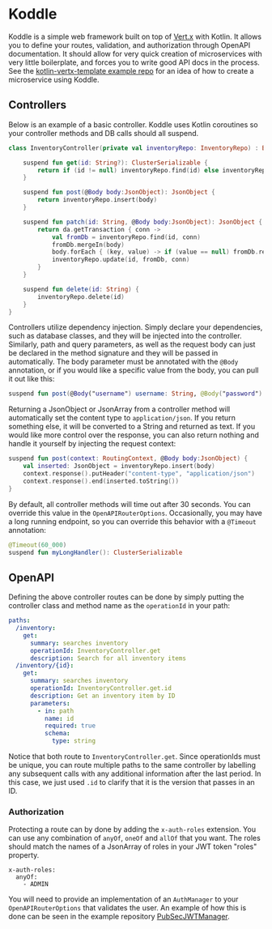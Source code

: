 # Koddle
Koddle is a simple web framework built on top of [Vert.x](https://vertx.io/) with Kotlin. It allows you to define your routes, validation,
and authorization through OpenAPI documentation. It should allow for very quick creation of microservices with very little boilerplate,
and forces you to write good API docs in the process.
See the [kotlin-vertx-template example repo](https://github.com/colinchilds/kotlin-vertx-template) for an idea of how to create a microservice using Koddle.

## Controllers
Below is an example of a basic controller. Koddle uses Kotlin coroutines so your controller methods and DB calls should all suspend.

```kotlin
class InventoryController(private val inventoryRepo: InventoryRepo) : BaseController() {

    suspend fun get(id: String?): ClusterSerializable {
        return if (id != null) inventoryRepo.find(id) else inventoryRepo.all()
    }

    suspend fun post(@Body body:JsonObject): JsonObject {
        return inventoryRepo.insert(body)
    }

    suspend fun patch(id: String, @Body body:JsonObject): JsonObject {
        return da.getTransaction { conn ->
            val fromDb = inventoryRepo.find(id, conn)
            fromDb.mergeIn(body)
            body.forEach { (key, value) -> if (value == null) fromDb.remove(key) }
            inventoryRepo.update(id, fromDb, conn)
        }
    }

    suspend fun delete(id: String) {
        inventoryRepo.delete(id)
    }
}
```

Controllers utilize dependency injection. Simply declare your dependencies, such as database classes, and they will be injected into the controller.
Similarly, path and query parameters, as well as the request body can just be declared in the method signature and they
will be passed in automatically. The body parameter must be annotated with the `@Body` annotation, or if you would like
a specific value from the body, you can pull it out like this:

```kotlin
suspend fun post(@Body("username") username: String, @Body("password") password: String)
```

Returning a JsonObject or JsonArray from a controller method will automatically set the content type to `application/json`.
If you return something else, it will be converted to a String and returned as text. If you would like more control over the
response, you can also return nothing and handle it yourself by injecting the request context:

```kotlin
suspend fun post(context: RoutingContext, @Body body:JsonObject) {
    val inserted: JsonObject = inventoryRepo.insert(body)
    context.response().putHeader("content-type", "application/json")
    context.response().end(inserted.toString())
}
```

By default, all controller methods will time out after 30 seconds. You can override this value in the `OpenAPIRouterOptions`. Occasionally, you may have a long running endpoint,
so you can override this behavior with a `@Timeout` annotation:
```kotlin
@Timeout(60_000)
suspend fun myLongHandler(): ClusterSerializable
```

## OpenAPI
Defining the above controller routes can be done by simply putting the controller class and method name as the `operationId` in your path:

```yaml
paths:
  /inventory:
    get:
      summary: searches inventory
      operationId: InventoryController.get
      description: Search for all inventory items
  /inventory/{id}:
    get:
      summary: searches inventory
      operationId: InventoryController.get.id
      description: Get an inventory item by ID
      parameters:
        - in: path
          name: id
          required: true
          schema:
            type: string
```

Notice that both route to `InventoryController.get`. Since operationIds must be unique, you can route multiple paths to the same controller by labelling any subsequent calls with any additional information after the last period. In this case, we just used `.id` to clarify that it is the version that passes in an ID.

### Authorization
Protecting a route can by done by adding the `x-auth-roles` extension. You can use any combination of `anyOf`, `oneOf` and `allOf` that you want. The roles should match the names of a JsonArray of roles in your JWT token "roles" property.

```
x-auth-roles:
  anyOf:
    - ADMIN
```
You will need to provide an implementation of an `AuthManager` to your `OpenAPIRouterOptions` that validates the user.
An example of how this is done can be seen in the example repository [PubSecJWTManager]((https://github.com/colinchilds/kotlin-vertx-template/blob/master/src/test/kotlin/dev/cchilds/security/PubSecJWTManager.kt)).